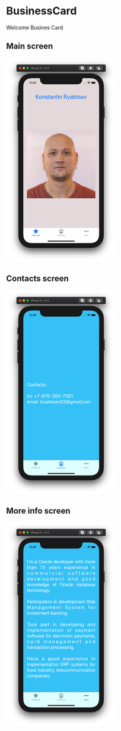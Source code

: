 # BusinessCard
Welcome Busines Card

## Main screen

![Screenshot 1](https://github.com/Konstantin-Ryabtsev/BusinessCard/blob/main/BusinessCard/Screenshots/Screenshot01.png?raw=true)

## Contacts screen

![Screenshot 2](https://github.com/Konstantin-Ryabtsev/BusinessCard/blob/main/BusinessCard/Screenshots/Screenshot02.png?raw=true)

## More info screen

![Screenshot 3](https://github.com/Konstantin-Ryabtsev/BusinessCard/blob/main/BusinessCard/Screenshots/Screenshot03.png?raw=true)
